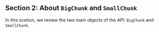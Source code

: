 ## Section 2: About `BigChunk` and `SmallChunk`

In this scetion, we review the two main objects of the API: `BigChunk` and `SmallChunk`.

